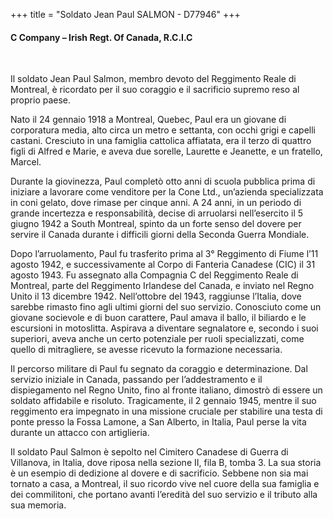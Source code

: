 +++
title = "Soldato Jean Paul SALMON - D77946"
+++

#### C Company – Irish Regt. Of Canada, R.C.I.C
<br>


Il soldato Jean Paul Salmon, membro devoto del Reggimento Reale di Montreal, è ricordato per il suo coraggio e il sacrificio supremo reso al proprio paese. 

Nato il 24 gennaio 1918 a Montreal, Quebec, Paul era un giovane di corporatura media, alto circa un metro e settanta, con occhi grigi e capelli castani. Cresciuto in una famiglia cattolica affiatata, era il terzo di quattro figli di Alfred e Marie, e aveva due sorelle, Laurette e Jeanette, e un fratello, Marcel.

Durante la giovinezza, Paul completò otto anni di scuola pubblica prima di iniziare a lavorare come venditore per la Cone Ltd., un’azienda specializzata in coni gelato, dove rimase per cinque anni. A 24 anni, in un periodo di grande incertezza e responsabilità, decise di arruolarsi nell’esercito il 5 giugno 1942 a South Montreal, spinto da un forte senso del dovere per servire il Canada durante i difficili giorni della Seconda Guerra Mondiale.

Dopo l’arruolamento, Paul fu trasferito prima al 3° Reggimento di Fiume l’11 agosto 1942, e successivamente al Corpo di Fanteria Canadese (CIC) il 31 agosto 1943. Fu assegnato alla Compagnia C del Reggimento Reale di Montreal, parte del Reggimento Irlandese del Canada, e inviato nel Regno Unito il 13 dicembre 1942. Nell’ottobre del 1943, raggiunse l’Italia, dove sarebbe rimasto fino agli ultimi giorni del suo servizio. Conosciuto come un giovane socievole e di buon carattere, Paul amava il ballo, il biliardo e le escursioni in motoslitta. Aspirava a diventare segnalatore e, secondo i suoi superiori, aveva anche un certo potenziale per ruoli specializzati, come quello di mitragliere, se avesse ricevuto la formazione necessaria.

Il percorso militare di Paul fu segnato da coraggio e determinazione. Dal servizio iniziale in Canada, passando per l’addestramento e il dispiegamento nel Regno Unito, fino al fronte italiano, dimostrò di essere un soldato affidabile e risoluto. Tragicamente, il 2 gennaio 1945, mentre il suo reggimento era impegnato in una missione cruciale per stabilire una testa di ponte presso la Fossa Lamone, a San Alberto, in Italia, Paul perse la vita durante un attacco con artiglieria.

Il soldato Paul Salmon è sepolto nel Cimitero Canadese di Guerra di Villanova, in Italia, dove riposa nella sezione II, fila B, tomba 3. La sua storia è un esempio di dedizione al dovere e di sacrificio. Sebbene non sia mai tornato a casa, a Montreal, il suo ricordo vive nel cuore della sua famiglia e dei commilitoni, che portano avanti l’eredità del suo servizio e il tributo alla sua memoria.

